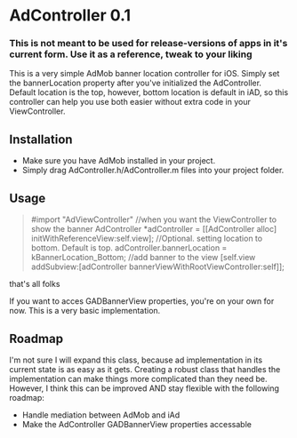 # AdController 0.1

### This is not meant to be used for release-versions of apps in it's current form. Use it as a reference, tweak to your liking

This is a very simple AdMob banner location controller for iOS. Simply set the bannerLocation property after you've initialized the AdController. Default location is the top, however, bottom location is default in iAD, so this controller can help you use both easier without extra code in your ViewController.

## Installation

- Make sure you have AdMob installed in your project.
- Simply drag AdController.h/AdController.m files into your project folder.

## Usage

> #import "AdViewController"
> //when you want the ViewController to show the banner 
> AdController *adController = [[AdController alloc] initWithReferenceView:self.view];
> //Optional. setting location to bottom. Default is top.
> adController.bannerLocation = kBannerLocation_Bottom;
> //add banner to the view
> [self.view addSubview:[adController bannerViewWithRootViewController:self]];

that's all folks

If you want to acces GADBannerView properties, you're on your own for now. This is a very basic implementation.

## Roadmap

I'm not sure I will expand this class, because ad implementation in its current state is as easy as it gets. Creating a robust class that handles the implementation can make things more complicated than they need be. However, I think this can be improved AND stay flexible with the following roadmap:

- Handle mediation between AdMob and iAd
- Make the AdController GADBannerView properties accessable

